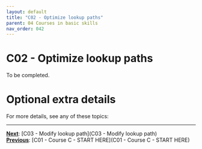 ```yaml
---
layout: default
title: "C02 - Optimize lookup paths"
parent: 04 Courses in basic skills
nav_order: 042
---
```


# C02 - Optimize lookup paths

To be completed.  




# Optional extra details
For more details, see any of these topics:  


---
**<u>Next</u>**: [C03 - Modify lookup path](C03 - Modify lookup path)   
**<u>Previous</u>**: [C01 - Course C - START HERE](C01 - Course C - START HERE)  
